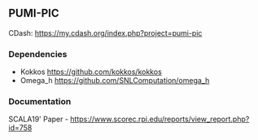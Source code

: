 ## PUMI-PIC

CDash: https://my.cdash.org/index.php?project=pumi-pic

### Dependencies

- Kokkos https://github.com/kokkos/kokkos
- Omega_h https://github.com/SNLComputation/omega_h

### Documentation

SCALA19' Paper - https://www.scorec.rpi.edu/reports/view_report.php?id=758
